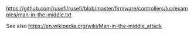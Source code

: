
https://github.com/rusefi/rusefi/blob/master/firmware/controllers/lua/examples/man-in-the-middle.txt

See also https://en.wikipedia.org/wiki/Man-in-the-middle_attack